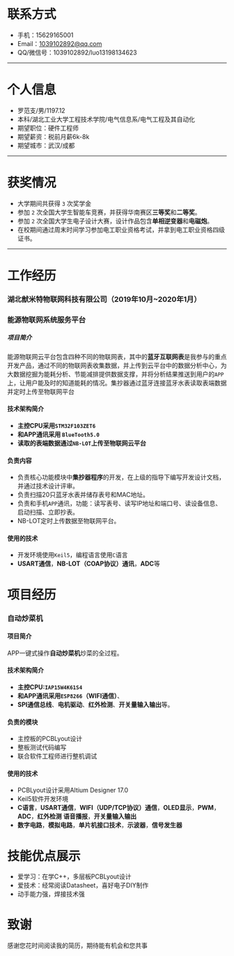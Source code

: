 # 联系方式
- 手机：15629165001
- Email：1039102892@qq.com         
- QQ/微信号：1039102892/luo13198134623

---

# 个人信息

  - 罗范支/男/1197.12
  - 本科/湖北工业大学工程技术学院/电气信息系/电气工程及其自动化
  - 期望职位：硬件工程师
  - 期望薪资：税前月薪6k-8k
  - 期望城市：武汉/成都
---

# 获奖情况
- 大学期间共获得 `3` 次奖学金
- 参加 `2` 次全国大学生智能车竞赛，并获得华南赛区**三等奖**和**二等奖**。
- 参加 `2` 次全国大学生电子设计大赛，设计作品包含**单相逆变器**和**电磁炮**。
- 在校期间通过周末时间学习参加电工职业资格考试，并拿到电工职业资格四级证书。

---

# 工作经历

### 湖北猷米特物联网科技有限公司（2019年10月~2020年1月）

### 能源物联网系统服务平台

##### 项目简介

能源物联网云平台包含四种不同的物联网表，其中的**蓝牙互联网表**是我参与的重点开发产品，通过不同的物联网表收集数据，并上传到云平台中的数据分析中心，为大数据挖掘为能耗分析、节能减排提供数据支撑，并将分析结果推送到用户的`APP`上，让用户能及时的知道能耗的情况。集抄器通过蓝牙连接蓝牙水表读取表端数据并定时上传至物联网平台

#### 技术架构简介

- **主控CPU采用`STM32F103ZET6`**
- **和APP通讯采用 `BlueTooth5.0`**
- **读取的表端数据通过`NB-LOT`上传至物联网云平台**

#### 负责内容

- 负责核心功能模块中**集抄器程序**的开发，在上级的指导下编写开发设计文档，并通过技术设计评审。
- 负责扫描20只蓝牙水表并储存表号和MAC地址。
- 负责和手机`APP`通讯，功能：读写表号、读写IP地址和端口号、读设备信息、启动扫描、立即抄表。
- NB-LOT定时上传数据至物联网平台。

#### 使用的技术

- 开发环境使用`Keil5`，编程语言使用`C`语言
- **USART通信**，**NB-LOT（COAP协议）通讯**，**ADC**等

# 项目经历

### 自动炒菜机
#### 项目简介
APP一键式操作**自动炒菜机**炒菜的全过程。
#### 技术架构简介
* **主控CPU:`IAP15W4K61S4`**
* **和APP通讯采用`ESP8266`（WIFI通信）**、
* **SPI通信总线**、**电机驱动**、**红外检测**、**开关量输入输出**等。
#### 负责的模块
* 主控板的PCBLyout设计
* 整板测试代码编写
* 联合软件工程师进行整机调试
#### 使用的技术
* PCBLyout设计采用AItium Designer 17.0
* Keil5软件开发环境
* **C语言**，**USART通信**，**WIFI（UDP/TCP协议）通信**，**OLED显示**，**PWM**，**ADC**，**红外检测** **语音播报**，**开关量输入输出**
* **数字电路**，**模拟电路**，**单片机接口技术**，**示波器**，**信号发生器**

# 技能优点展示
* 爱学习：在学C++，多层板PCBLyout设计
* 爱技术：经常阅读Datasheet，喜好电子DIY制作
* 动手能力强，焊接技术强
# 致谢
感谢您花时间阅读我的简历，期待能有机会和您共事